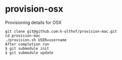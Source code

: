 # provision-osx
Provisioning details for OSX

```shell
git clone git@github.com:k-olthof/provision-mac.git
cd provision-mac
./provision.sh USER=username
After completion run
$ git submodule init
$ git submodule update
```
